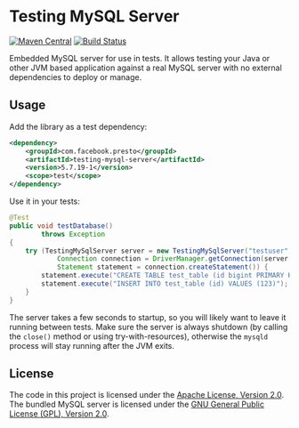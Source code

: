 # Testing MySQL Server
[![Maven Central](https://img.shields.io/maven-central/v/com.facebook.presto/testing-mysql-server.svg?label=Maven%20Central)](https://search.maven.org/search?q=g:com.facebook.presto%20AND%20a:testing-mysql-server)
[![Build Status](https://travis-ci.org/prestodb/testing-mysql-server.svg?branch=master)](https://travis-ci.org/prestodb/testing-mysql-server)

Embedded MySQL server for use in tests. It allows testing your Java or
other JVM based application against a real MySQL server with no external
dependencies to deploy or manage.

## Usage

Add the library as a test dependency:

```xml
<dependency>
    <groupId>com.facebook.presto</groupId>
    <artifactId>testing-mysql-server</artifactId>
    <version>5.7.19-1</version>
    <scope>test</scope>
</dependency>
```

Use it in your tests:

```java
@Test
public void testDatabase()
        throws Exception
{
    try (TestingMySqlServer server = new TestingMySqlServer("testuser", "testpass", "testdb");
            Connection connection = DriverManager.getConnection(server.getJdbcUrl("testdb"));
            Statement statement = connection.createStatement()) {
        statement.execute("CREATE TABLE test_table (id bigint PRIMARY KEY)");
        statement.execute("INSERT INTO test_table (id) VALUES (123)");
    }
}

```

The server takes a few seconds to startup, so you will likely want to leave
it running between tests. Make sure the server is always shutdown (by calling
the `close()` method or using try-with-resources), otherwise the `mysqld`
process will stay running after the JVM exits.
 
## License

The code in this project is licensed under the [Apache License, Version 2.0](LICENSE).
The bundled MySQL server is licensed under the
[GNU General Public License (GPL), Version 2.0](https://downloads.mysql.com/docs/licenses/mysqld-5.7-gpl-en.pdf).
